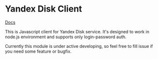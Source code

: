 # Yandex Disk Client 

[Docs](/docs/modules/_index_.md)


This is Javascript client for Yandex Disk service. It's designed to work in node.js environment and supports only login-password auth.

Currently this module is under active developing, so feel free to fill issue if you need some feature or bugfix.